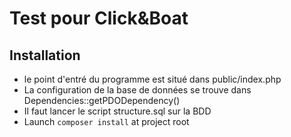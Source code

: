 # Test pour Click&Boat

## Installation
* le point d'entré du programme est situé dans public/index.php
* La configuration de la base de données se trouve dans Dependencies::getPDODependency()
* Il faut lancer le script structure.sql sur la BDD
* Launch ``` composer install ``` at project root
